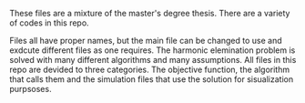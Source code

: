 These files are a mixture of the master's degree thesis. There are a variety of codes in this repo. 

Files all have proper names, but the main file can be changed to use and exdcute different files as one requires. 
The harmonic elemination problem is solved with many different algorithms and many assumptions. All files in this repo are devided to three categories. The objective function, the algorithm that calls them and the simulation files that use the solution for sisualization purpsoses.
